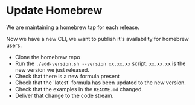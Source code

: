# Update Homebrew

We are maintaining a homebrew tap for each release.

Now we have a new CLI, we want to publish it's availability for homebrew users.

- Clone the homebrew repo
- Run the `./add-version.sh --version xx.xx.xx` script. `xx.xx.xx` is the new version we just released.
- Check that there is a new formula present
- Check that the 'latest' formula has been updated to the new version.
- Check that the examples in the `README.md` changed.
- Deliver that change to the code stream.

